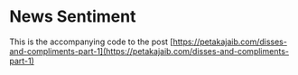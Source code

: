# News Sentiment

This is the accompanying code to the post [https://petakajaib.com/disses-and-compliments-part-1](https://petakajaib.com/disses-and-compliments-part-1)
